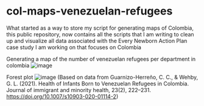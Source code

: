# col-maps-venezuelan-refugees
What started as a way to store my script for generating maps of Colombia, this public repository, now contains all the scripts that I am writing to clean up and visualize all data associated with the Every Newborn Action Plan case study I am working on that focuses on Colombia

Generating a map of the number of venezuelan refugees per department in colombia
![image](https://user-images.githubusercontent.com/118022511/216467485-bb1b9861-c0fa-4eaf-824e-4907ddc1ef20.png)


Forest plot
![image](https://user-images.githubusercontent.com/118022511/216488520-b9695337-ee9f-4ce5-94e5-3eac231f462a.png)
(Based on data from Guarnizo-Herreño, C. C., & Wehby, G. L. (2021). Health of Infants Born to Venezuelan Refugees in Colombia. Journal of immigrant and minority health, 23(2), 222–231. https://doi.org/10.1007/s10903-020-01114-2)
